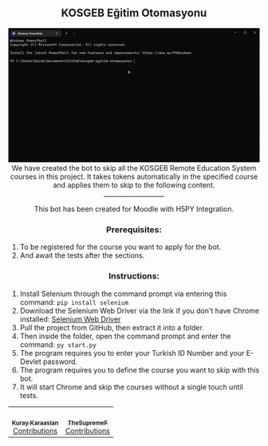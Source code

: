 ## <div align="center">KOSGEB Eğitim Otomasyonu</div>  
  
<img src="images\preview.gif" title="Console window"/>

<div align="center">We have created the bot to skip all the KOSGEB Remote Education System courses in this project. It takes tokens automatically in the specified course and applies them to skip to the following content. </div>  
  

<div align="center">___________________

This bot has been created for Moodle with H5PY Integration.</div>  
  

### <div align="center">Prerequisites:
1. To be registered for the course you want to apply for the bot.
2. And await the tests after the sections.

</div>  
  

### <div align="center">Instructions:
1. Install Selenium through the command prompt via entering this command:
```pip install selenium```
2. Download the Selenium Web Driver via the link if you don't have Chrome installed:
[Selenium Web Driver](https://www.selenium.dev/documentation/webdriver/getting_started/install_drivers/)
3. Pull the project from GitHub, then extract it into a folder.
4. Then inside the folder, open the command prompt and enter the command: 
```py start.py```
5. The program requires you to enter your Turkish ID Number and your E-Devlet password.
6. The program requires you to define the course you want to skip with this bot.
7. It will start Chrome and skip the courses without a single touch until tests.
</div>  
  

<div align="center"><table><tr><width="100px">

<td align="center"><a href="https://github.com/kuraykaraaslan"><img src="https://avatars.githubusercontent.com/u/46302824?v=4?s=100" width="100px;" alt=""/><br /><sub><b>Kuray Karaaslan</b></sub></a><br /><a href="https://github.com/kuraykaraaslan/kosgeb-egitim-otomasyonu/commits?author=kuraykaraaslan" =">Contributions</a></td>

<td align="center"><a href="https://github.com/TheSupremeF"><img src="https://avatars.githubusercontent.com/u/70367976?v=4?s=100" width="100px;" alt=""/><br /><sub><b>TheSupremeF</b></sub></a><br /><a href="https://github.com/kuraykaraaslan/kosgeb-egitim-otomasyonu/commits?author=TheSupremeF" =">Contributions</a></td></tr>
</table></div>  

<br />